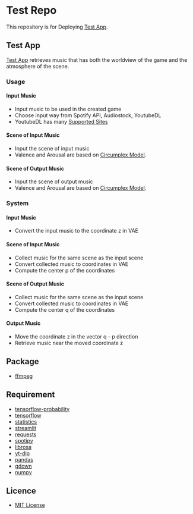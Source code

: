 # Test Repo
This repository is for Deploying [Test App](https://ryusei-test-app.streamlit.app).

## Test App
[Test App](https://ryusei-test-app.streamlit.app) retrieves music that has both the worldview of the game and the atmosphere of the scene.

### Usage
#### Input Music
- Input music to be used in the created game
- Choose input way from Spotify API, Audiostock, YoutubeDL
- YoutubeDL has many [Supported Sites](https://github.com/yt-dlp/yt-dlp/blob/master/supportedsites.md)

#### Scene of Input Music
- Input the scene of input music
- Valence and Arousal are based on [Circumplex Model](https://en.wikipedia.org/wiki/Emotion_classification#Circumplex_model).

#### Scene of Output Music
- Input the scene of output music
- Valence and Arousal are based on [Circumplex Model](https://en.wikipedia.org/wiki/Emotion_classification#Circumplex_Model).

### System
#### Input Music
- Convert the input music to the coordinate z in VAE

#### Scene of Input Music
- Collect music for the same scene as the input scene
- Convert collected music to coordinates in VAE
- Compute the center p of the coordinates

#### Scene of Output Music
- Collect music for the same scene as the input scene
- Convert collected music to coordinates in VAE
- Compute the center q of the coordinates

#### Output Music
- Move the coordinate z in the vector q - p direction
- Retrieve music near the moved coordinate z

## Package
* [ffmpeg](https://ffmpeg.org)

## Requirement
* [tensorflow-probability](https://www.tensorflow.org/probability)
* [tensorflow](https://www.tensorflow.org)
* [statistics](https://docs.python.org/3/library/statistics.html)
* [streamlit](https://streamlit.io)
* [requests](https://requests.readthedocs.io)
* [spotipy](https://spotipy.readthedocs.io)
* [librosa](https://librosa.org)
* [yt-dlp](https://github.com/yt-dlp/yt-dlp)
* [pandas](https://pandas.pydata.org)
* [gdown](https://github.com/wkentaro/gdown)
* [numpy](https://numpy.org)

## Licence
* [MIT License](https://en.wikipedia.org/wiki/MIT_License)
